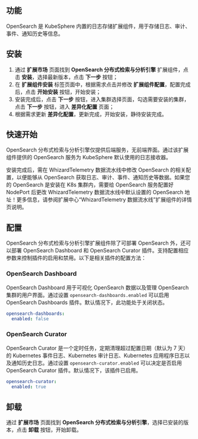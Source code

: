 ## 功能

OpenSearch  是 KubeSphere 内置的日志存储扩展组件，用于存储日志、审计、事件、通知历史等信息。

## 安装

1. 通过 **扩展市场** 页面找到 **OpenSearch 分布式检索与分析引擎** 扩展组件，点击 **安装**，选择最新版本，点击 **下一步** 按钮；
2. 在 **扩展组件安装** 标签页面中，根据需求点击并修改 **扩展组件配置**，配置完成后，点击 **开始安装** 按钮，开始安装；
3. 安装完成后，点击 **下一步** 按钮，进入集群选择页面，勾选需要安装的集群，点击 **下一步** 按钮，进入 **差异化配置** 页面；
4. 根据需求更新 **差异化配置**，更新完成，开始安装，静待安装完成。

## 快速开始

OpenSearch 分布式检索与分析引擎仅提供后端服务，无前端界面。通过该扩展组件提供的 OpenSearch 服务为 KubeSphere 默认使用的日志接收器。

安装完成后，需在 WhizardTelemetry 数据流水线中修改 OpenSearch 的相关配置，以便能够从 OpenSearch 获取日志、审计、事件、通知历史等数据。如果您的 OpenSearch 是安装在 K8s 集群内，需要给 OpenSearch 服务配置好 NodePort 后更改 WhizardTelemetry 数据流水线中默认设置的 OpenSearch 地址！更多信息，请参阅扩展中心“WhizardTelemetry 数据流水线”扩展组件的详情页说明。


## 配置

OpenSearch 分布式检索与分析引擎扩展组件除了可部署 OpenSearch 外，还可以部署 OpenSearch Dashboard 和 OpenSearch Curator 插件。支持配置相应参数来控制插件的启用和禁用。以下是相关插件的配置方法：

### OpenSearch Dashboard
OpenSearch Dashboard 用于可视化 OpenSearch 数据以及管理 OpenSearch 集群的用户界面。通过设置 `opensearch-dashboards.enabled` 可以启用 OpenSearch Dashboards 插件。默认情况下，此功能处于关闭状态。

```yaml
opensearch-dashboards:
  enabled: false
```

### OpenSearch Curator
OpenSearch Curator 是一个定时任务，定期清理超过配置日期（默认为 7 天）的 Kubernetes 事件日志、Kubernetes 审计日志、Kubernetes 应用程序日志以及通知历史日志。通过设置 `opensearch-curator.enabled` 可以决定是否启用 OpenSearch Curator 插件。默认情况下，该插件已启用。

```yaml
opensearch-curator:
  enabled: true
```

## 卸载

通过 **扩展市场** 页面找到 **OpenSearch 分布式检索与分析引擎**，选择已安装的版本，点击 **卸载** 按钮，开始卸载。